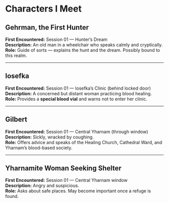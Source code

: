 # Characters I Meet

## Gehrman, the First Hunter
**First Encountered:** Session 01 — Hunter’s Dream  
**Description:** An old man in a wheelchair who speaks calmly and cryptically.  
**Role:** Guide of sorts — explains the hunt and the dream. Possibly bound to this realm.

---

## Iosefka
**First Encountered:** Session 01 — Iosefka’s Clinic (behind locked door)  
**Description:** A concerned but distant woman practicing blood healing.  
**Role:** Provides a **special blood vial** and warns not to enter her clinic.

---

## Gilbert
**First Encountered:** Session 01 — Central Yharnam (through window)  
**Description:** Sickly, wracked by coughing.  
**Role:** Offers advice and speaks of the Healing Church, Cathedral Ward, and Yharnam’s blood-based society.

---

## Yharnamite Woman Seeking Shelter
**First Encountered:** Session 01 — Central Yharnam window  
**Description:** Angry and suspicious.  
**Role:** Asks about safe places. May become important once a refuge is found.
